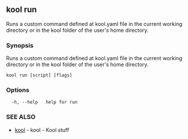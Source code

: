 ## kool run

Runs a custom command defined at kool.yaml file in the current working directory or in the kool folder of the user's home directory.

### Synopsis

Runs a custom command defined at kool.yaml file in the current working directory or in the kool folder of the user's home directory.

```
kool run [script] [flags]
```

### Options

```
  -h, --help   help for run
```

### SEE ALSO

* [kool](kool.md)	 - kool - Kool stuff

